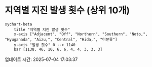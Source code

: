 # 지역별 지진 발생 횟수 (상위 10개)

```mermaid
xychart-beta
    title "지역별 지진 발생 횟수"
    x-axis ["Adjacent", "Off", "Northern", "Southern", "Noto,", "Hyuganada", "Aizu,", "Central", "Hida,", "미분류"]
    y-axis "발생 횟수" 0 --> 1140
    bar [1138, 46, 10, 6, 6, 4, 4, 3, 3, 3]
```

업데이트 시간: 2025-07-04 17:03:37
